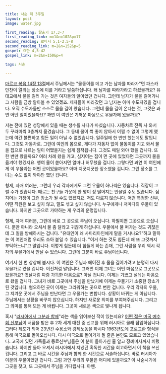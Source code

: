 ```yaml
---

title: 사순 제 3주일
layout: post 
image: water.jpg

first_reading: 탈출기 17,3-7
first_reading_link: m=1&n=102&p=17
second_reading: 로마서 5,1-2.5-8
second_reading_link: m=2&n=152&p=5
gospel: 요한 4,5-42
gospel_link: m=2&n=150&p=4

tags: 사순

---
```

<a href="https://maria.catholic.or.kr/mobile/bible/read/bible_read.asp?m=2&n=148&p=14">마르코 복음 14장 13절</a>에서 주님께서는
"물동이를 메고 가는 남자를 따라가"면 파스카 만찬이 열리는 장소에 이를 거라고 말씀하십니다.
왜 남자를 따라가라고 하셨을까요? 유대교에서 물을 길러 가는 것은 여자들의 일이었던 겁니다.
그런데 남자가 물을 길어가니 그 사람을 금방 알아볼 수 있었겠죠. 제자들이 따라갔던 그 남자는 아마 수도자였을 겁니다.
오직 수도자들만 스스로 물을 길어 왔습니다. 그런데 물을 길어 온다는 것, 그것은 과연 어떤 일이었을까요?
과연 이 여인은 기꺼운 마음으로 우물가에 왔을까요?

저는 전에 있던 성당에서 있을 때는 생수를 사다가 마셨습니다. 자동차로 잔뜩 사 와서 두 꾸러미씩 3층까지 옮겼습니다.
그 동네 물이 썩 좋지 않아서 어쩔 수 없이 그렇게 했는데 여간 불편하고 힘든 일이 아닐 수 없었습니다.
일주일에 한 번만 했는데도 말입니다. 그것도 자동차로.
그런데 여인의 몸으로, 게다가 자동차 없이 물동이를 지고 와서 물을 집으로 나르는 일이 어땠을지는 쉽게 짐작됩니다.
그것도 매일 와야 했을 겁니다. 또 한 번만 왔을까요? 여러 차례 왔을 거고, 심지어는 집이 먼 곳에 있었다면 그곳까지 물을 옮겨야 했겠지요.
행여 물이 쏟아지면 얼마나 허무했을 겁니다. 그렇다면 과연 이 여인에게 이 우물과는 어떤 곳이었을까요? 아마 지긋지긋한 장소였을 겁니다. 그런 장소를 그녀는 수도 없이 와야만 했던 겁니다.

형제, 자매 여러분, 그런데 우리 각자에게도 그런 우물이 하나씩은 있습니다. 직장이 그럴 수가 있습니다. 때로는 친구들 가운데 한 명이 정 떨어지는 인물일 수도 있습니다.
심지어는 가정이 그런 장소가 될 수도 있겠지요. 저도 다르지 않습니다. 어떤 특정한 신부, 어떤 직원은 보고 싶지 않고, 말도 섞고 싶지 않습니다.
누구에게나 저마다의 우물이 있습니다. 하지만 그곳으로 가야하는 게 우리의 운명입니다.

형제, 자매 여러분, 그런데 바로 그 곳으로 주님이 오십니다. 하필이면 그곳으로 오십니다. 뿐만 아니라 오셔서 물 좀 달라고 귀찮게 하십니다.
우물에서 물 떠가는 것도 귀찮은데 그 일을 방해하시는 겁니다. "유대인이 왜 사마리아인에게 말을 거시나요?"하고 말하는 이 여인처럼 우리도 쏘아 붙일 수 있습니다.
"이거 하는 것도 힘든데 왜 또 그것까지 부탁하느냐"고 말입니다. 이렇게 힘든데 더 힘들게 하는 존재, 그런 사람을 우리 역시 각자의 우물가에서 만날 수 있습니다. 그런데 그분이 바로 주님이십니다.

여기서 한 번 상상해 봅시다. 이 여인은 주님과 헤어진 후 물을 길어가려고 분명히 다시 우물가로 왔을 겁니다. 이전처럼 말입니다. 그러면 이제 그녀는 어떤 마음으로 그곳으로 왔을까요?
옛날처럼 짜증 가득한 마음으로? 아닐 겁니다. 이제는 기쁘고 설레는 마음으로 왔을 겁니다. 그녀가 바로 그곳에서 주님을 만났기에 이제는 우물가가 소중한 장소가 된 것입니다.
혐오하던 곳이 이제는 그리워하는 곳으로 변한 겁니다. 우리 각자의 우물, 그 지겨운 곳에서 주님을 만난다면 그 우물가는 변합니다. 상황이 바뀌는 게 아닙니다. 주님께서는 상황을 바꾸지 않으십니다.
하지만 새로운 의미를 부여해주십니다. 그리고 그 의미를 통해 모든 게 바뀝니다. 그곳이 새로운 색으로 빛나게 됩니다.

혹시 "<a href="https://www.pauline.or.kr/bookview?gcode=bo1003802">러시아에서 그분과 함께</a>"라는 책을 읽어보신 적이 있는지요?
<a href="https://www.jesuits.org/stories/jesuit-father-walter-ciszek-a-life-in-service/">어떤 젊은 미국 예수회 신부님</a>이
서품을 받은 후 2차 세계 대전 중 선교를 위해 러시아로 몰래 잠입하십니다. 그러다 체포가 되어 23년간 수용소와 강제노동을 하시다 1963년도에 포로교환 형식을 통해 미국으로 돌아오십니다.
다시 미국으로 돌아가게 될 줄은 본인도 모르고 있었습니다. 고국에 있던 가족들과 동료신부님들은 이 분이 돌아가신 줄 알고 장례미사까지 치렀습니다.
하지만 돌아 오셔서 러시아에서 지냈던 혹독한 시간을 회고하면서 이 책을 쓰신 겁니다. 그리고 그 바로 시간을 주님과 함께 한 시간으로 서술하십니다. 바로 러시아가 이분의 우물이었던 겁니다.
그럼 과연 우리의 우물은 어디에 있을까요? 이 사순시기에 그곳을 찾고, 또 그곳에서 주님을 기다립시다. 아멘.

